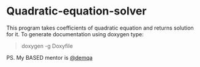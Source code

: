 # Quadratic-equation-solver
This program takes coefficients of quadratic equation and returns solution for it.
To generate documentation using doxygen type:
>doxygen -g Doxyfile

PS. My BASED mentor is [@demqa](https://github.com/demqa)
